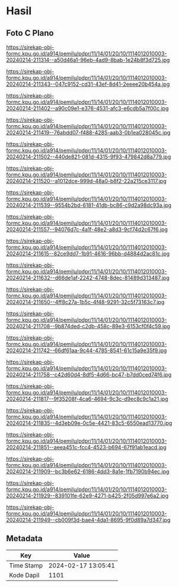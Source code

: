 # Hasil

## Foto C Plano

https://sirekap-obj-formc.kpu.go.id/a914/pemilu/pdpr/11/14/01/20/10/1114012010003-20240214-211314--a50d46a1-96eb-4ad9-8bab-1e24b8f3d725.jpg

https://sirekap-obj-formc.kpu.go.id/a914/pemilu/pdpr/11/14/01/20/10/1114012010003-20240214-211343--047c9152-cd31-43ef-8d41-2eeee20b454a.jpg

https://sirekap-obj-formc.kpu.go.id/a914/pemilu/pdpr/11/14/01/20/10/1114012010003-20240214-211402--a90c09e1-e376-4531-afc3-e6cdb5a7f00c.jpg

https://sirekap-obj-formc.kpu.go.id/a914/pemilu/pdpr/11/14/01/20/10/1114012010003-20240214-211419--76abdd07-f488-4285-aab3-0b1ea028045c.jpg

https://sirekap-obj-formc.kpu.go.id/a914/pemilu/pdpr/11/14/01/20/10/1114012010003-20240214-211502--440de821-081d-4315-9f93-479842d8a779.jpg

https://sirekap-obj-formc.kpu.go.id/a914/pemilu/pdpr/11/14/01/20/10/1114012010003-20240214-211520--a1012dce-999d-48a0-b8f2-22a215ce3117.jpg

https://sirekap-obj-formc.kpu.go.id/a914/pemilu/pdpr/11/14/01/20/10/1114012010003-20240214-211539--9554b2bd-6181-41db-bc86-c9d2a98dc93a.jpg

https://sirekap-obj-formc.kpu.go.id/a914/pemilu/pdpr/11/14/01/20/10/1114012010003-20240214-211557--94076d7c-4a1f-48e2-a8d3-9cf74d2c67f6.jpg

https://sirekap-obj-formc.kpu.go.id/a914/pemilu/pdpr/11/14/01/20/10/1114012010003-20240214-211615--82ce9dd7-1b91-4616-96bb-d4884d2ac81c.jpg

https://sirekap-obj-formc.kpu.go.id/a914/pemilu/pdpr/11/14/01/20/10/1114012010003-20240214-211632--d66de1af-2242-4748-8dec-81489d313487.jpg

https://sirekap-obj-formc.kpu.go.id/a914/pemilu/pdpr/11/14/01/20/10/1114012010003-20240214-211650--4ff8c27a-1b5c-4f48-9291-32c5f73163c7.jpg

https://sirekap-obj-formc.kpu.go.id/a914/pemilu/pdpr/11/14/01/20/10/1114012010003-20240214-211708--9b874ded-c2db-458c-89e3-6153cf0f4c59.jpg

https://sirekap-obj-formc.kpu.go.id/a914/pemilu/pdpr/11/14/01/20/10/1114012010003-20240214-211742--66df61aa-9c44-4785-8541-61c15a9e35f9.jpg

https://sirekap-obj-formc.kpu.go.id/a914/pemilu/pdpr/11/14/01/20/10/1114012010003-20240214-211758--c42d60d4-8df5-4d66-bc47-b7dd0ced74f6.jpg

https://sirekap-obj-formc.kpu.go.id/a914/pemilu/pdpr/11/14/01/20/10/1114012010003-20240214-211817--9f35208f-4ca6-4694-9c3c-d9ec8c9c1a21.jpg

https://sirekap-obj-formc.kpu.go.id/a914/pemilu/pdpr/11/14/01/20/10/1114012010003-20240214-211835--4d3eb09e-0c5e-4421-83c5-6550ead13770.jpg

https://sirekap-obj-formc.kpu.go.id/a914/pemilu/pdpr/11/14/01/20/10/1114012010003-20240214-211851--aeea451c-fcc4-4523-b694-67f91ab1eacd.jpg

https://sirekap-obj-formc.kpu.go.id/a914/pemilu/pdpr/11/14/01/20/10/1114012010003-20240214-211909--bc3b6e62-6186-4dd3-8a1e-1fb7190b94ec.jpg

https://sirekap-obj-formc.kpu.go.id/a914/pemilu/pdpr/11/14/01/20/10/1114012010003-20240214-211929--839101fe-62e9-4271-b425-2f05d997e6a2.jpg

https://sirekap-obj-formc.kpu.go.id/a914/pemilu/pdpr/11/14/01/20/10/1114012010003-20240214-211949--cb009f3d-bae4-4da1-8695-9f0d89a7d347.jpg


## Metadata

| Key        | Value               |
| ---------- | ------------------- |
| Time Stamp | 2024-02-17 13:05:41 |
| Kode Dapil | 1101                |



